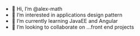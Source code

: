 - 👋 Hi, I’m @alex-math
- 👀 I’m interested in applications design pattern
- 🌱 I’m currently learning JavaEE and Angular
- 💞️ I’m looking to collaborate on ...front end projects

<!---
alex-math/alex-math is a ✨ special ✨ repository because its `README.md` (this file) appears on your GitHub profile.
You can click the Preview link to take a look at your changes.
--->
